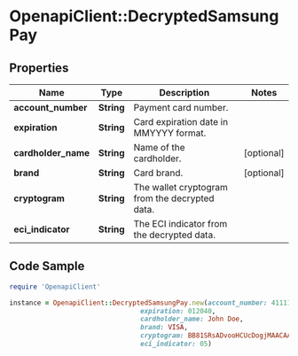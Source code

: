 # OpenapiClient::DecryptedSamsungPay

## Properties

Name | Type | Description | Notes
------------ | ------------- | ------------- | -------------
**account_number** | **String** | Payment card number. | 
**expiration** | **String** | Card expiration date in MMYYYY format. | 
**cardholder_name** | **String** | Name of the cardholder. | [optional] 
**brand** | **String** | Card brand. | [optional] 
**cryptogram** | **String** | The wallet cryptogram from the decrypted data. | 
**eci_indicator** | **String** | The ECI indicator from the decrypted data. | 

## Code Sample

```ruby
require 'OpenapiClient'

instance = OpenapiClient::DecryptedSamsungPay.new(account_number: 4111111111111111,
                                 expiration: 012040,
                                 cardholder_name: John Doe,
                                 brand: VISA,
                                 cryptogram: BB81SRsADvooHCUcDogjMAACAAA&#x3D;,
                                 eci_indicator: 05)
```


